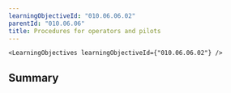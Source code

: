 ```yaml
---
learningObjectiveId: "010.06.06.02"
parentId: "010.06.06"
title: Procedures for operators and pilots
---
```


```tsx eval
<LearningObjectives learningObjectiveId={"010.06.06.02"} />
```

## Summary
